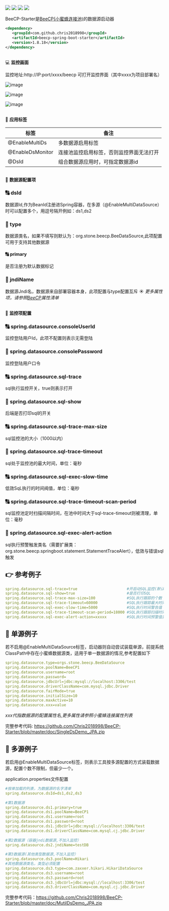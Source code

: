 <a><img src="https://img.shields.io/badge/Java-8+-green.svg"></a>
<a><img src="https://img.shields.io/badge/Springboot-2.x-blue.svg"></a>
![](https://img.shields.io/maven-central/v/com.github.chris2018998/beecp-spring-boot-starter?logo=apache-maven)
![](https://img.shields.io/github/license/Chris2018998/beecp-starter)

BeeCP-Starter是<a href="https://github.com/Chris2018998/BeeCP">BeeCP(小蜜蜂连接池)</a>的数据源启动器

```xml
<dependency>
   <groupId>com.github.chris2018998</groupId>
   <artifactId>beecp-spring-boot-starter</artifactId>
   <version>1.8.18</version>
</dependency>
```

##
:computer: **监控画面** 

监控地址:http://IP:port/xxxx/beecp 可打开监控界面（其中xxxx为项目部署名）

![image](https://github.com/user-attachments/assets/1d8e62fb-d297-4ecc-a7c5-a9ab5205b923)

![image](https://github.com/user-attachments/assets/7da9112b-63e4-4f00-8c6d-d99ec8cf1767)

![image](https://github.com/user-attachments/assets/0ba61744-c3aa-4b0f-8cb1-26bc59e76bc4)

## 
:book: **应用标签**

| 标签               | 备注                   |
|------------------|----------------------|
| @EnableMultiDs   | 多数据源启用标签             |
| @EnableDsMonitor | 连接池监控启用标签，否则监控界面无法打开 |
| @DsId            | 组合数据源应用时，可指定数据源id    |

## 
:book: **数据源配置项**

### :capital_abcd: dsId

数据源Id,作为BeanId注册进Spring容器，在多源（@EnableMultiDataSource）时可以配置多个，用逗号隔开例如：ds1,ds2

### :1234: type

数据源类名，如果不填写则默认为：org.stone.beecp.BeeDataSource,此项配置可用于支持其他数据源

#### :capital_abcd: primary

是否注册为默认数据标记

### :1234: jndiName

数据源Jndi名，数据源来自部署容器本身，此项配置与type配置互斥
:sunny: *更多属性项，请参照<a href="https://github.com/Chris2018998/BeeCP/blob/master/README_ZH.md">BeeCP</a>属性清单*

## 
:book: **监控项配置**

### :capital_abcd: spring.datasource.consoleUserId

监控登陆用户Id，此项不配置则表示无需登陆

### :1234: spring.datasource.consolePassword

监控登陆用户口令

### :capital_abcd: spring.datasource.sql-trace

sql执行监控开关，true则表示打开

### :1234: spring.datasource.sql-show

后端是否打印sql的开关

### :capital_abcd: spring.datasource.sql-trace-max-size

sql监控池的大小（1000以内）

### :1234: spring.datasource.sql-trace-timeout

sql处于监控池的最大时间，单位：毫秒

### :capital_abcd: spring.datasource.sql-exec-slow-time

低效SqL执行的时间阀值，单位：毫秒

### :capital_abcd: spring.datasource.sql-trace-timeout-scan-period

sql监控池定时扫描间隔时间，在池中时间大于sql-trace-timeout则被清理，单位：毫秒

### :1234: spring.datasource.sql-exec-alert-action

sql执行预警触发类名（需要扩展类：org.stone.beecp.springboot.statement.StatementTraceAlert），低效与错误sql触发

## :point_right: 参考例子

```yml
spring.datasource.sql-trace=true                      #开启动SQL监控(默认为True)
spring.datasource.sql-show=true                       #是否打印SQL
spring.datasource.sql-trace-max-size=100              #SQL执行跟踪的个数
spring.datasource.sql-trace-timeout=60000             #SQL执行跟踪最大时间 （毫秒） 
spring.datasource.sql-exec-slow-time=5000             #SQL执行时间警告值（毫秒） 
spring.datasource.sql-trace-timeout-scan-period=18000 #SQL执行跟踪扫描时间 （毫秒）
spring.datasource.sql-exec-alert-action=xxxxx         #SQL执行时间预警值类名（需要扩展类：org.stone.beecp.springboot.statement.StatementTraceAlert)

```

## :tractor: 单源例子

若不启用@EnableMultiDataSource标签，启动器则自动尝试装载单源，前提系统ClassPath中存在小蜜蜂数据源类，适用于单一数据源的情况,参考配置如下

```yml
spring.datasource.type=orgs.stone.beecp.BeeDataSource
spring.datasource.poolName=BeeCP1
spring.datasource.username=root
spring.datasource.password=
spring.datasource.jdbcUrl=jdbc:mysql://localhost:3306/test
spring.datasource.driverClassName=com.mysql.jdbc.Driver
spring.datasource.fairMode=true
spring.datasource.initialSize=10
spring.datasource.maxActive=10
spring.datasource.xxx=value
```

<i>xxx代指数据源的配置属性名,更多属性请参照小蜜蜂连接属性列表</i>

完整参考代码: https://github.com/Chris2018998/BeeCP-Starter/blob/master/doc/SingleDsDemo_JPA.zip

## :tractor: 多源例子

若启用@EnableMultiDataSource标签，则表示工具按多源配置的方式装载数据源，配置个数不限制，但最少一个。

application.properties文件配置

```yml
#按单加载的列表，为数据源的名字清单
spring.datasource.dsId=ds1,ds2,ds3 
    
#第1数据源
spring.datasource.ds1.primary=true  
spring.datasource.ds1.poolName=BeeCP1
spring.datasource.ds1.username=root
spring.datasource.ds1.password=root
spring.datasource.ds1.jdbcUrl=jdbc:mysql://localhost:3306/test
spring.datasource.ds1.driverClassName=com.mysql.cj.jdbc.Driver
     
#第2数据源（容器jndi数据源,不加入监控）
spring.datasource.ds2.jndiName=testDB 
      
#第3数据源(其他类型数据源,不加入监控）
spring.datasource.ds3.poolName=Hikari
#其他数据源类名，类型必须配置
spring.datasource.ds3.type=com.zaxxer.hikari.HikariDataSource 
spring.datasource.ds3.username=root
spring.datasource.ds3.password=root
spring.datasource.ds3.jdbcUrl=jdbc:mysql://localhost:3306/test
spring.datasource.ds3.driverClassName=com.mysql.cj.jdbc.Driver
```

完整参考代码：https://github.com/Chris2018998/BeeCP-Starter/blob/master/doc/MutilDsDemo_JPA.zip
